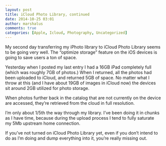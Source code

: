 ```yaml
---
layout: post
title: iCloud Photo Library, continued
date: 2014-10-25 03:01
author: marshalus
comments: true
categories: [Apple, Icloud, Photography, Uncategorized]
---
```



My second day transferring my iPhoto library to iCloud Photo Library seems to be going very well. The “optimize storage” feature on the iOS devices is going to save users a ton of space.

Yesterday when I posted my last entry I had a 16GB iPad completely full (which was roughly 7GB of photos.) When I returned, all the photos had been uploaded to iCloud, and returned 5GB of space. No matter what I throw at this (and I have about 19GB of images in iCloud now) the devices sit around 2GB utilized for photo storage.

When photos further back in the catalog that are not currently on the device are accessed, they’re retrieved from the cloud in full resolution.

I’m only about 1/5th the way through my library. I’ve been doing it in chunks as I have time, because during the upload process I tend to fully saturate my 5Mb upstream home connection.

If you’ve not turned on iCloud Photo Library yet, even if you don’t intend to do as I’m doing and dump everything into it, you’re really missing out.